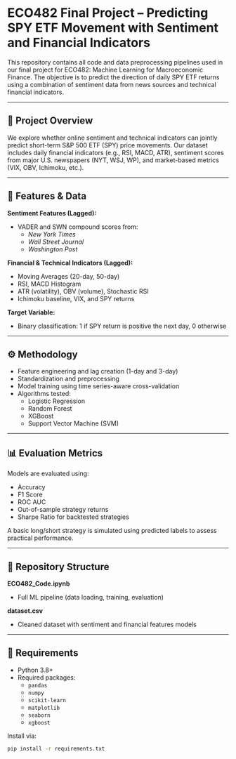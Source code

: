 # ECO482 Final Project – Predicting SPY ETF Movement with Sentiment and Financial Indicators

This repository contains all code and data preprocessing pipelines used in our final project for ECO482: Machine Learning for Macroeconomic Finance. The objective is to predict the direction of daily SPY ETF returns using a combination of sentiment data from news sources and technical financial indicators.

---

## 📄 Project Overview

We explore whether online sentiment and technical indicators can jointly predict short-term S&P 500 ETF (SPY) price movements. Our dataset includes daily financial indicators (e.g., RSI, MACD, ATR), sentiment scores from major U.S. newspapers (NYT, WSJ, WP), and market-based metrics (VIX, OBV, Ichimoku, etc.).

---

## 🧠 Features & Data

**Sentiment Features (Lagged):**
- VADER and SWN compound scores from:
  - *New York Times*
  - *Wall Street Journal*
  - *Washington Post*

**Financial & Technical Indicators (Lagged):**
- Moving Averages (20-day, 50-day)
- RSI, MACD Histogram
- ATR (volatility), OBV (volume), Stochastic RSI
- Ichimoku baseline, VIX, and SPY returns

**Target Variable:**  
- Binary classification: 1 if SPY return is positive the next day, 0 otherwise

---

## ⚙️ Methodology

- Feature engineering and lag creation (1-day and 3-day)
- Standardization and preprocessing
- Model training using time series-aware cross-validation
- Algorithms tested:
  - Logistic Regression
  - Random Forest
  - XGBoost
  - Support Vector Machine (SVM)

---

## 📊 Evaluation Metrics

Models are evaluated using:
- Accuracy
- F1 Score
- ROC AUC
- Out-of-sample strategy returns
- Sharpe Ratio for backtested strategies

A basic long/short strategy is simulated using predicted labels to assess practical performance.

---

## 📁 Repository Structure

**ECO482_Code.ipynb**
- Full ML pipeline (data loading, training, evaluation) 

**dataset.csv**
- Cleaned dataset with sentiment and financial features models

---

## 🧪 Requirements

- Python 3.8+
- Required packages:
  - `pandas`
  - `numpy`
  - `scikit-learn`
  - `matplotlib`
  - `seaborn`
  - `xgboost`

Install via:

```bash
pip install -r requirements.txt
